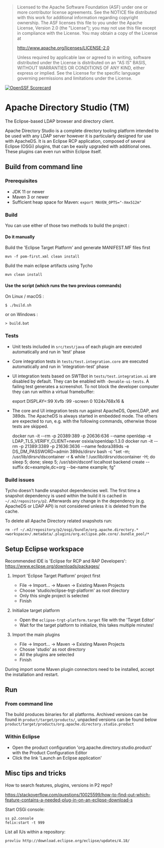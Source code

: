 > Licensed to the Apache Software Foundation (ASF) under one
> or more contributor license agreements.  See the NOTICE file
> distributed with this work for additional information
> regarding copyright ownership.  The ASF licenses this file
> to you under the Apache License, Version 2.0 (the
> "License"); you may not use this file except in compliance
> with the License.  You may obtain a copy of the License at
>
>    http://www.apache.org/licenses/LICENSE-2.0
>
> Unless required by applicable law or agreed to in writing,
> software distributed under the License is distributed on an
> "AS IS" BASIS, WITHOUT WARRANTIES OR CONDITIONS OF ANY
> KIND, either express or implied.  See the License for the
> specific language governing permissions and limitations
> under the License.



[![OpenSSF Scorecard](https://api.securityscorecards.dev/projects/github.com/apache/directory-studio/badge)](https://api.securityscorecards.dev/projects/github.com/apache/directory-studio)
# Apache Directory Studio (TM)

The Eclipse-based LDAP browser and directory client.

Apache Directory Studio is a complete directory tooling platform intended to be used with any LDAP server however it is particularly designed for use with ApacheDS. It is an Eclipse RCP application, composed of several Eclipse (OSGi) plugins, that can be easily upgraded with additional ones. These plugins can even run within Eclipse itself.

## Build from command line

### Prerequisites

* JDK 11 or newer
* Maven 3 or newer
* Sufficient heap space for Maven: `export MAVEN_OPTS="-Xmx512m"`

### Build

You can use either of those two methods to build the project :

#### Do it manually

Build the 'Eclipse Target Platform' and generate MANIFEST.MF files first

    mvn -f pom-first.xml clean install

Build the main eclipse artifacts using Tycho

    mvn clean install

#### Use the script  (which runs the two previous commands)

On Linux / macOS :

    $ ./build.sh

or on Windows :

    > build.bat

### Tests

* Unit tests included in `src/test/java` of each plugin are executed automatically and run in 'test' phase
* Core integration tests in `tests/test.integration.core` are executed automatically and run in 'integration-test' phase
* UI integration tests based on SWTBot in `tests/test.integration.ui` are disabled by default. They can be enabled with `-Denable-ui-tests`. A failing test generates a screenshot. To not block the developer computer they can run within a virtual framebuffer:

    export DISPLAY=:99
    Xvfb :99 -screen 0 1024x768x16 &

* The core and UI integration tests run against ApacheDS, OpenLDAP, and 389ds. The ApacheDS is always started in embedded mode. The others are expected to run, e.g. with the following commands, otherwise those tests are skipped. 

    docker run -it --rm -p 20389:389 -p 20636:636 --name openldap -e LDAP_TLS_VERIFY_CLIENT=never osixia/openldap:1.3.0
    docker run -it --rm -p 21389:3389 -p 21636:3636  --name fedora389ds -e DS_DM_PASSWORD=admin 389ds/dirsrv bash -c "set -m; /usr/lib/dirsrv/dscontainer -r & while ! /usr/lib/dirsrv/dscontainer -H; do sleep 5; done; sleep 5; /usr/sbin/dsconf localhost backend create --suffix dc=example,dc=org --be-name example; fg"
	
### Build issues

Tycho doesn't handle snapshot dependencies well. The first time a snapshot dependency is used within the build it is cached in `~/.m2/repository/p2`. Afterwards any change in the dependency (e.g. ApacheDS or LDAP API) is not considered unless it is deleted from the cache.

To delete all Apache Directory related snapshots run:

    rm -rf ~/.m2/repository/p2/osgi/bundle/org.apache.directory.*
    <workspace>/.metadata/.plugins/org.eclipse.pde.core/.bundle_pool/*


## Setup Eclipse workspace

Recommended IDE is 'Eclipse for RCP and RAP Developers': <https://www.eclipse.org/downloads/packages/>

1. Import 'Eclipse Target Platform' project first

    * File -> Import... -> Maven -> Existing Maven Projects
    * Choose 'studio/eclipse-trgt-platform' as root directory
    * Only this single project is selected
    * Finish

2. Initialize target platform

    * Open the `eclipse-trgt-platform.target` file with the 'Target Editor'
    * Wait for the target platform to initialize, this takes multiple minutes!

3. Import the main plugins

    * File -> Import... -> Maven -> Existing Maven Projects
    * Chosse 'studio' as root directory
    * All the plugins are selected
    * Finish

During import some Maven plugin connectors need to be installed, accept the installation and restart.

## Run

### From command line

The build produces binaries for all platforms. Archived versions can be found in `product/target/products/`, unpacked versions can be found below `product/target/products/org.apache.directory.studio.product` 

### Within Eclipse

* Open the product configuration 'org.apache.directory.studio.product' with the Product Configuration Editor
* Click the link 'Launch an Eclipse application'

## Misc tips and tricks

How to search features, plugins, versions in P2 repo?

<https://stackoverflow.com/questions/10025599/how-to-find-out-which-feature-contains-a-needed-plug-in-on-an-eclipse-download-s>


Start OSGi console: 

    ss p2.console
    felix:start -t 999


List all IUs within a repository:

    provliu http://download.eclipse.org/eclipse/updates/4.18/
